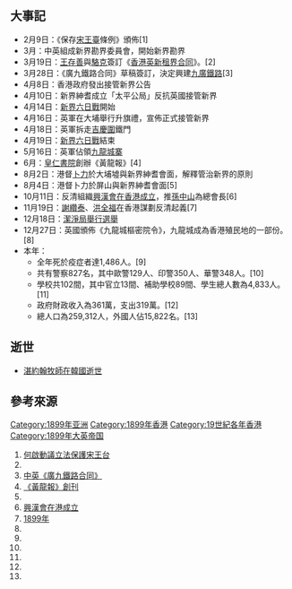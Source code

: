 ## 大事記

  - 2月9日：《保存[宋王臺](../Page/宋王臺.md "wikilink")條例》頒佈\[1\]
  - 3月：中英組成新界勘界委員會，開始新界勘界
  - 3月19日：[王存善](../Page/王存善.md "wikilink")與[駱克](../Page/駱克.md "wikilink")簽訂《[香港英新租界合同](https://zh.wikipedia.org/wiki/香港英新租界合同 "wikilink")》。\[2\]
  - 3月28日：《廣九鐵路合同》草稿簽訂，決定興建[九廣鐵路](../Page/九廣鐵路.md "wikilink")\[3\]
  - 4月8日：香港政府發出接管新界公告
  - 4月10日：新界紳耆成立「太平公局」反抗英國接管新界
  - 4月14日：[新界六日戰](../Page/新界六日戰.md "wikilink")開始
  - 4月16日：英軍在大埔舉行升旗禮，宣佈正式接管新界
  - 4月18日：英軍拆走[吉慶圍](../Page/吉慶圍.md "wikilink")鐵門
  - 4月19日：[新界六日戰](../Page/新界六日戰.md "wikilink")結束
  - 5月16日：英軍佔領[九龍城寨](https://zh.wikipedia.org/wiki/九龍城寨 "wikilink")
  - 6月：[皇仁書院](../Page/皇仁書院.md "wikilink")創辦《黃龍報》\[4\]
  - 8月2日：港督[卜力](../Page/卜力.md "wikilink")於大埔墟與新界紳耆會面，解釋管治新界的原則
  - 8月4日：港督卜力於屏山與新界紳耆會面\[5\]
  - 10月11日：反清組織[興漢會在香港成立](https://zh.wikipedia.org/wiki/興漢會 "wikilink")，推[孫中山](../Page/孫中山.md "wikilink")為總會長\[6\]
  - 11月19日：[謝纘泰](../Page/謝纘泰.md "wikilink")、[洪全福](../Page/洪全福.md "wikilink")在香港謀劃反清起義\[7\]
  - 12月18日：[潔淨局舉行選舉](../Page/1899年香港潔淨局選舉.md "wikilink")
  - 12月27日：英國頒佈《九龍城樞密院令》，九龍城成為香港殖民地的一部份。\[8\]
  - 本年：
      - 全年死於疫症者達1,486人。\[9\]
      - 共有警察827名，其中歐警129人、印警350人、華警348人。\[10\]
      - 學校共102間，其中官立13間、補助學校89間、學生總人數為4,833人。\[11\]
      - 政府財政收入為361萬，支出319萬。\[12\]
      - 總人口為259,312人，外國人佔15,822名。\[13\]

## 逝世

  - [湛約翰牧師在韓國逝世](https://zh.wikipedia.org/wiki/湛約翰 "wikilink")

## 參考來源

[Category:1899年亚洲](https://zh.wikipedia.org/wiki/Category:1899年亚洲 "wikilink") [Category:1899年香港](https://zh.wikipedia.org/wiki/Category:1899年香港 "wikilink") [Category:19世紀各年香港](https://zh.wikipedia.org/wiki/Category:19世紀各年香港 "wikilink") [Category:1899年大英帝国](https://zh.wikipedia.org/wiki/Category:1899年大英帝国 "wikilink")

1.  [何啟動議立法保護宋王台](http://www.lingkee.com/chist/html/chiculture/hk/cbfz/1899/1899_hqdy.htm)
2.
3.  [中英《廣九鐵路合同》](http://www.lingkee.com/chist/html/chiculture/hk/cbfz/1899/1899_zygj.htm)
4.  [《黃龍報》創刊](http://www.lingkee.com/chist/html/chiculture/hk/cbfz/1899/1899_hlbc.htm)
5.
6.  [興漢會在港成立](http://www.lingkee.com/chist/html/chiculture/hk/cbfz/1899/1899_xhhz.htm)
7.  [1899年](http://www.lingkee.com/chist/html/chiculture/hk/cbfz/1899/1899_11.htm)
8.
9.
10.
11.
12.
13.